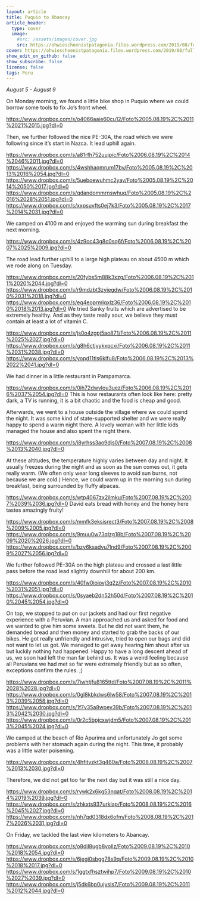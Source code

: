 ```yaml
---
layout: article
title: Puquio to Abancay
article_header:
  type: cover
  image:
    #src: /assets/images/cover.jpg
    src: https://ohwieschoenistpatagonia.files.wordpress.com/2019/08/fullsizerender_ezy-watermark_09-08-2019_10-09-29pm.jpg
cover: https://ohwieschoenistpatagonia.files.wordpress.com/2019/08/fullsizerender_ezy-watermark_09-08-2019_10-09-29pm.jpg
show_edit_on_github: false
show_subscribe: false
license: false
tags: Peru 
---
```


*August 5 - August 9*

On Monday morning, we found a little bike shop in Puquio where we could borrow some tools to fix Jo’s front wheel.

<!--more-->

https://www.dropbox.com/s/o4066aaie60cu12/Foto%2005.08.19%2C%2011%2021%2015.jpg?dl=0

Then, we further followed the nice PE-30A, the road which we were following since it’s start in Nazca. It lead uphill again.

https://www.dropbox.com/s/a81rfh752uujpic/Foto%2006.08.19%2C%2014%2046%2011.jpg?dl=0
https://www.dropbox.com/s/4wshhaqmrum17bv/Foto%2005.08.19%2C%2013%2016%2054.jpg?dl=0
https://www.dropbox.com/s/5ueboewuhmc2yav/Foto%2005.08.19%2C%2014%2050%2017.jpg?dl=0
https://www.dropbox.com/s/qdandommrnswhuq/Foto%2005.08.19%2C%2016%2028%2051.jpg?dl=0
https://www.dropbox.com/s/xxpsuvfts0ej7k3/Foto%2005.08.19%2C%2017%2014%2031.jpg?dl=0

We camped on 4100 m and enjoyed the warming sun during breakfast the next morning.

https://www.dropbox.com/s/4z9oc43g8c0sq6f/Foto%2006.08.19%2C%2007%2025%2009.jpg?dl=0

The road lead further uphill to a large high plateau on about 4500 m which we rode along on Tuesday.

https://www.dropbox.com/s/20fybs5m88k3xzg/Foto%2006.08.19%2C%2011%2020%2044.jpg?dl=0
https://www.dropbox.com/s/r9mdzbt3zyiegdw/Foto%2006.08.19%2C%2010%2031%2018.jpg?dl=0
https://www.dropbox.com/s/eq4eoprmlqxlz36/Foto%2006.08.19%2C%2010%2018%2013.jpg?dl=0
We tried Sanky fruits which are advertised to be extremely healthy. And as they taste really sour, we believe they must contain at least a lot of vitamin C.

https://www.dropbox.com/s/js0o4zgpj5ao871/Foto%2006.08.19%2C%2011%2025%2027.jpg?dl=0
https://www.dropbox.com/s/g8h6ctjvykxpcxi/Foto%2006.08.19%2C%2011%2031%2038.jpg?dl=0
https://www.dropbox.com/s/yopd11tls6klfu8/Foto%2006.08.19%2C%2013%2022%2041.jpg?dl=0

We had dinner in a little restaurant in Pampamarca.

https://www.dropbox.com/s/0ih72dwvlou3uez/Foto%2006.08.19%2C%2016%2037%2054.jpg?dl=0
This is how restaurants often look like here: pretty dark, a TV is running, it is a bit chaotic and the food is cheap and good.

Afterwards, we went to a house outside the village where we could spend the night. It was some kind of state-supported shelter and we were really happy to spend a warm night there. A lovely woman with her little kids managed the house and also spent the night there.

https://www.dropbox.com/s/i8yrhss3ao9djs0/Foto%2007.08.19%2C%2008%2013%2040.jpg?dl=0

At these altitudes, the temperature highly varies between day and night. It usually freezes during the night and as soon as the sun comes out, it gets really warm. (We often only wear long sleeves to avoid sun burns, not because we are cold.) Hence, we could warm up in the morning sun during breakfast, being surrounded by fluffy alpacas.

https://www.dropbox.com/s/wtp4067zx2ilmku/Foto%2007.08.19%2C%2007%2039%2036.jpg?dl=0
David eats bread with honey and the honey here tastes amazingly fruity!

https://www.dropbox.com/s/mmfk3eksisrect3/Foto%2007.08.19%2C%2008%2009%2005.jpg?dl=0
https://www.dropbox.com/s/9muu0w73qlzg18b/Foto%2007.08.19%2C%2009%2020%2026.jpg?dl=0
https://www.dropbox.com/s/bzy6ksadvu7lnd9/Foto%2007.08.19%2C%2009%2027%2056.jpg?dl=0

We further followed PE-30A on the high plateau and crossed a last little pass before the road lead slightly downhill for about 200 km.

https://www.dropbox.com/s/40fw0ioiovj3q2z/Foto%2007.08.19%2C%2010%2031%2051.jpg?dl=0
https://www.dropbox.com/s/0syaeb2dn52h50d/Foto%2007.08.19%2C%2010%2045%2054.jpg?dl=0

On top, we stopped to put on our jackets and had our first negative experience with a Peruvian. A man approached us and asked for food and we wanted to give him some sweets. But he did not want them, he demanded bread and then money and started to grab the backs of our bikes. He got really unfriendly and intrusive, tried to open our bags and did not want to let us got. We managed to get away hearing him shout after us but luckily nothing had happened. Happy to have a long descent ahead of us, we soon had left the man far behind us. It was a weird feeling because all Peruvians we had met so far were extremely friendly but as so often, exceptions confirm the rules. ;)

https://www.dropbox.com/s/7iwhtjfu8165ttd/Foto%2007.08.19%2C%2011%2028%2028.jpg?dl=0
https://www.dropbox.com/s/0gl8kbkdws6lw58/Foto%2007.08.19%2C%2013%2039%2058.jpg?dl=0
https://www.dropbox.com/s/1f7v35a8woev39b/Foto%2007.08.19%2C%2013%2042%2030.jpg?dl=0
https://www.dropbox.com/s/0r2c5bpjcxwjdm5/Foto%2007.08.19%2C%2013%2045%2024.jpg?dl=0

We camped at the beach of Rio Apurima and unfortunately Jo got some problems with her stomach again during the night. This time, it probably was a little water poisening.

https://www.dropbox.com/s/4hfitvzkt3g460a/Foto%2008.08.19%2C%2007%2013%2030.jpg?dl=0

Therefore, we did not get too far the next day but it was still a nice day.

https://www.dropbox.com/s/rywk2x6kg53nqat/Foto%2008.08.19%2C%2014%2019%2039.jpg?dl=0
https://www.dropbox.com/s/zhkxts937urklap/Foto%2008.08.19%2C%2016%2045%2027.jpg?dl=0
https://www.dropbox.com/s/nh7qd0318dx6ofm/Foto%2008.08.19%2C%2017%2026%2031.jpg?dl=0

On Friday, we tackled the last view kilometers to Abancay.

https://www.dropbox.com/s/o8dil8ugb8vollz/Foto%2009.08.19%2C%2010%2018%2054.jpg?dl=0
https://www.dropbox.com/s/6jegi0sbgg78s9q/Foto%2009.08.19%2C%2010%2018%2017.jpg?dl=0
https://www.dropbox.com/s/1ggtxfhsztwihp7/Foto%2009.08.19%2C%2010%2027%2039.jpg?dl=0
https://www.dropbox.com/s/j5dk6bp0ujvsls7/Foto%2009.08.19%2C%2011%2012%2044.jpg?dl=0